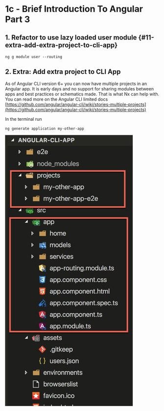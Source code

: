 # 1c -  Brief Introduction To Angular Part 3

## 1. Refactor to use lazy loaded user module {#11-extra-add-extra-project-to-cli-app}

```text
ng g module user --routing
```

## 2. Extra: Add extra project to CLI App

As of Angular CLI version 6+ you can now have multiple projects in an Angular app. It is early days and no support for sharing modules between apps and best practices or schematics made. That is what Nx can help with. You can read more on the Angular CLI limited docs ​[https://github.com/angular/angular-cli/wiki/stories-multiple-projects](https://github.com/angular/angular-cli/wiki/stories-multiple-projects)

In the terminal run

```text
ng generate application my-other-app
```

![Multi application support in default Angular CLI App](../.gitbook/assets/image%20%284%29.png)

